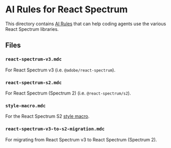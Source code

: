 # AI Rules for React Spectrum

This directory contains [AI Rules](https://docs.cursor.com/context/rules) that can help coding agents use the various React Spectrum libraries.

## Files

### `react-spectrum-v3.mdc`

For React Spectrum v3 (i.e. `@adobe/react-spectrum`).

### `react-spectrum-s2.mdc`

For React Spectrum (Spectrum 2) (i.e. `@react-spectrum/s2`).

### `style-macro.mdc`

For the React Spectrum S2 [style macro](https://react-spectrum.adobe.com/s2/index.html?path=/docs/style-macro--docs).

### `react-spectrum-v3-to-s2-migration.mdc`

For migrating from React Spectrum v3 to React Spectrum (Spectrum 2).
